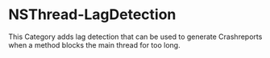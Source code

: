 NSThread-LagDetection
=====================

This Category adds lag detection that can be used to generate Crashreports when a method blocks the main thread for too long.
